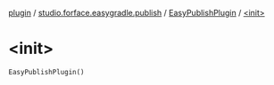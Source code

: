 [plugin](../../index.md) / [studio.forface.easygradle.publish](../index.md) / [EasyPublishPlugin](index.md) / [&lt;init&gt;](./-init-.md)

# &lt;init&gt;

`EasyPublishPlugin()`
